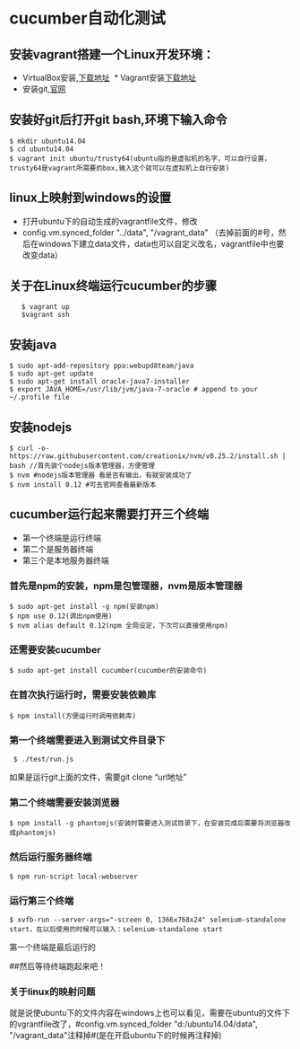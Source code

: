 # cucumber自动化测试
## 安装vagrant搭建一个Linux开发环境：

  * VirtualBox安装,[下载地址](https://www.virtualbox.org/wiki/Downloads)
  * Vagrant安装[下载地址](https://www.vagrantup.com/downloads.html)
  * 安装git,[官网](https://git-scm.com/download/)
  

## 安装好git后打开git bash,环境下输入命令

    $ mkdir ubuntu14.04
    $ cd ubuntu14.04
    $ vagrant init ubuntu/trusty64(ubuntu指的是虚拟机的名字，可以自行设置，trusty64是vagrant所需要的box,输入这个就可以在虚拟机上自行安装)

## linux上映射到windows的设置
 * 打开ubuntu下的自动生成的vagrantfile文件，修改
 *  config.vm.synced_folder "../data", "/vagrant_data" （去掉前面的#号，然后在windows下建立data文件，data也可以自定义改名，vagrantfile中也要改变data）


## 关于在Linux终端运行cucumber的步骤

       $ vagrant up 
       $vagrant ssh
      
## 安装java

    $ sudo apt-add-repository ppa:webupd8team/java
    $ sudo apt-get update
    $ sudo apt-get install oracle-java7-installer
    $ export JAVA_HOME=/usr/lib/jvm/java-7-oracle # append to your ~/.profile file
## 安装nodejs

    $ curl -o- https://raw.githubusercontent.com/creationix/nvm/v0.25.2/install.sh | bash //首先装个nodejs版本管理器，方便管理
    $ nvm #nodejs版本管理器 看是否有输出，有就安装成功了
    $ nvm install 0.12 #可去官网查看最新版本 
  

## cucumber运行起来需要打开三个终端
* 第一个终端是运行终端
* 第二个是服务器终端
* 第三个是本地服务器终端

### 首先是npm的安装，npm是包管理器，nvm是版本管理器

    $ sudo apt-get install -g npm(安装npm)
    $ npm use 0.12(调出npm使用)
    $ nvm alias default 0.12(npm 全局设定，下次可以直接使用npm)

### 还需要安装cucumber

    $ sudo apt-get install cucumber(cucumber的安装命令)

### 在首次执行运行时，需要安装依赖库

    $ npm install(方便运行时调用依赖库)

### 第一个终端需要进入到测试文件目录下

     $ ./test/run.js
    
 如果是运行git上面的文件，需要git clone “url地址”
### 第二个终端需要安装浏览器

    $ npm install -g phantomjs(安装时需要进入测试目录下，在安装完成后需要将浏览器改成phantomjs)
### 然后运行服务器终端

    $ npm run-script local-webserver
    
### 运行第三个终端

    $ xvfb-run --server-args="-screen 0, 1366x768x24" selenium-standalone start，在以后使用的时候可以输入：selenium-standalone start
  第一个终端是最后运行的
  
##然后等待终端跑起来吧！


### 关于linux的映射问题
就是说使ubuntu下的文件内容在windows上也可以看见，需要在ubuntu的文件下的vgrantfile改了，#config.vm.synced_folder "d:/ubuntu14.04/data", "/vagrant_data"注释掉#(是在开启ubuntu下的时候再注释掉)

